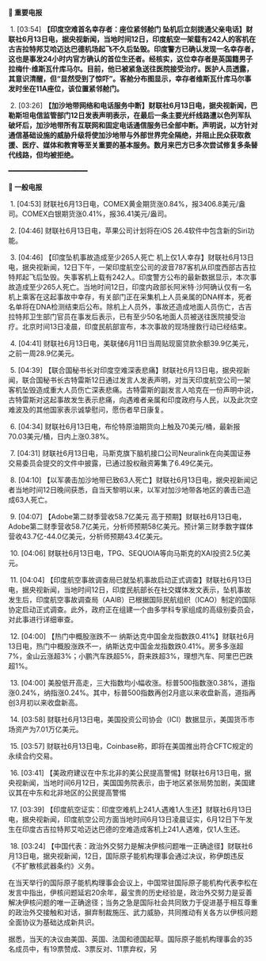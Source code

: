 **🔴 重要电报**

  1. [03:54] **【印度空难首名幸存者：座位紧邻舱门 坠机后立刻拨通父亲电话】财联社6月13日电，据央视新闻，当地时间12日，印度航空一架载有242人的客机在古吉拉特邦艾哈迈达巴德机场起飞不久后坠毁。印度警方已确认发现一名幸存者，这也是事发24小时内官方确认的首位生还者。经核实，这位幸存者是英国籍男子拉梅什·维斯瓦什库马尔。目前，他已被紧急送往医院接受治疗。医护人员透露，其意识清醒，但“显然受到了惊吓”。客舱分布图显示，幸存者维斯瓦什库马尔事发时坐在11A座位，该位置紧邻舱门。**

  2. [03:26] **【加沙地带网络和电话服务中断】财联社6月13日电，据央视新闻，巴勒斯坦电信监管部门12日发表声明表示，在最后一条主要光纤线路遭以色列军队破坏后，加沙地带所有互联网和固定电话通信服务已全部中断。声明说，以方针对通信基础设施的威胁升级将使加沙地带与外部世界完全隔绝，并阻止民众获取救援、医疗、媒体和教育等至关重要的基本服务。数月来巴方已多次尝试修复多条替代线路，但均被拒绝。**

━━━━━━━━━━━━━━━━━━━

**📰 一般电报**

  1. [04:53] 财联社6月13日电，COMEX黄金期货涨0.84%，报3406.8美元/盎司。COMEX白银期货涨0.41%，报36.41美元/盎司。

  2. [04:46] 财联社6月13日电，苹果公司计划将在iOS 26.4软件中包含新的Siri功能。

  3. [04:46] 【印度坠机事故造成至少265人死亡 机上仅1人幸存】财联社6月13日电，据央视新闻，12日下午，一架印度航空公司的波音787客机从印度西部古吉拉特邦起飞后坠毁。失事客机上载有242人。印度警方公布的最新数据显示，本次事故造成至少265人死亡。当地时间12日，印度内政部长阿米特·沙阿确认仅有一名机上乘客在这起事故中幸存，有关部门正在采集机上人员亲属的DNA样本，死者名单将在DNA检测结束后公布。除机上人员外，事故还造成地面人员伤亡，古吉拉特邦卫生部门官员在事发后表示，已有至少50名地面人员被送往医院接受治疗。北京时间13日凌晨，印度民航部宣布，本次事故的现场搜救行动已经结束。

  4. [04:41] 财联社6月13日电，美联储6月11日当周贴现窗贷款余额39.9亿美元，之前一周28.9亿美元。

  5. [04:39] 【联合国秘书长对印度空难深表悲痛】财联社6月13日电，据央视新闻，联合国秘书长古特雷斯12日通过发言人发表声明，对当天印度航空公司一架客机坠毁造成重大人员伤亡深表悲痛。古特雷斯的副发言人哈克在一份声明中说，古特雷斯对这起事故发生表示悲痛，向遇难者亲属和印度政府与人民，以及此次空难波及的其他国家表示诚挚慰问，愿伤者早日康复。

  6. [04:34] 财联社6月13日电，布伦特原油期货向上触及70美元/桶，最新报70.03美元/桶，日内上涨0.38%。

  7. [04:31] 财联社6月13日电，马斯克旗下脑机接口公司Neuralink在向美国证券交易委员会提交的文件中披露，已通过股权融资筹集了6.49亿美元。

  8. [04:10] 【以军袭击加沙地带已致63人死亡】财联社6月13日电，据央视新闻记者当地时间12日晚间获悉，自当天黎明以来，以军对加沙地带各地区的袭击已造成63人死亡。

  9. [04:07] 【Adobe第二财季营收58.7亿美元 高于预期】财联社6月13日电，Adobe第二财季营收58.7亿美元，分析师预期58亿美元。预计第三财季数字媒体营收43.7亿-44.0亿美元，分析师预期43.4亿美元。

  10. [04:06] 财联社6月13日电，TPG、SEQUOIA等向马斯克的XAI投资2.5亿美元。

  11. [04:04] 【印度航空事故调查局已就坠机事故启动正式调查】财联社6月13日电，据央视新闻，当地时间12日，印度民航部长在社交媒体发文表示，坠机事故发生后，印度航空事故调查局（AAIB）已根据国际民航组织（ICAO）制定的国际协定启动正式调查。此外，政府正在组建一个由多学科专家组成的高级别委员会，对此事进行详细审查。

  12. [04:00] 【热门中概股涨跌不一 纳斯达克中国金龙指数跌0.41%】财联社6月13日电，热门中概股涨跌不一，纳斯达克中国金龙指数跌0.41%。房多多涨超7%，金山云涨超3%；小鹏汽车跌超5%，蔚来跌超3%，理想汽车、阿里巴巴跌超1%。

  13. [04:00] 美股低开高走，三大指数均小幅收涨。标普500指数涨0.38%，道指涨0.24%，纳指涨0.24%。其中，标普500指数再创2月底以来收盘新高，道指再创3月初以来收盘新高。

  14. [03:58] 财联社6月13日电，美国投资公司协会（ICI）数据显示，美国货币市场资产为7.01万亿美元。

  15. [03:57] 财联社6月13日电，Coinbase称，即将在美国推出符合CFTC规定的永续合约交易。

  16. [03:41] 【美政府建议在中东北非的美公民提高警惕】财联社6月13日电，据央视新闻，当地时间6月12日，美国国务院表示，由于地区紧张局势加剧，美国建议其在中东和北非地区的公民提高警惕

  17. [03:39] 【印度航空证实：印度空难机上241人遇难1人生还】财联社6月13日电，据央视新闻，印度航空公司方面当地时间6月13日凌晨证实，6月12日下午发生在印度古吉拉特邦艾哈迈达巴德的空难造成客机上241人遇难，仅1人生还。

  18. [03:24] 【中国代表：政治外交努力是解决伊核问题唯一正确途径】财联社6月13日电，据央视新闻，12日，国际原子能机构理事会通过决议，称伊朗违反《不扩散核武器条约》义务。

在当天举行的国际原子能机构理事会会议上，中国常驻国际原子能机构代表李松在发言中指出，伊核问题延宕20余年，最宝贵的历史经验是，政治外交努力是妥善解决伊核问题的唯一正确途径；当务之急是国际社会共同致力于促进基于相互尊重的政治外交接触和对话，摒弃制裁施压、武力威胁，共同推动有关各方以伊核问题全面协议为基础达成新共识。

据悉，当天的决议由美国、英国、法国和德国起草。国际原子能机构理事会的35名成员中，有19票赞成、3票反对、11票弃权，另

